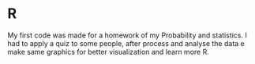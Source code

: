 # R
My first code was made for a homework of my Probability and statistics. I had to apply a quiz to some people, after process and analyse the data e make same graphics for better visualization and learn more R.

